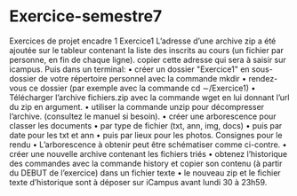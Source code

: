 # Exercice-semestre7
Exercices de projet encadre 1
Exercice1
L’adresse d’une archive zip a été ajoutée sur le tableur contenant la liste des inscrits
au cours (un fichier par personne, en fin de chaque ligne). copier cette adresse qui
sera à saisir sur icampus.
Puis dans un terminal:
• créer un dossier "Exercice1" en sous-dossier de votre répertoire personnel avec
la commande mkdir
• rendez-vous ce dossier (par exemple avec la commande cd ∼/Exercice1)
• Télécharger l’archive fichiers.zip avec la commande wget en lui donnant
l’url du zip en argument.
• utiliser la commande unzip pour décompresser l’archive. (consultez le manuel
si besoin).
• créer une arborescence pour classer les documents
• par type de fichier (txt, ann, img, docs)
• puis par date pour les txt et ann
• puis par lieux pour les photos.
Consignes pour le rendu
• L’arborescence à obtenir peut être
schématiser comme ci-contre.
• créer une nouvelle archive contenant les
fichiers triés
• obtenez l’historique des commandes avec la
commande history et copier son contenu (à
partir du DEBUT de l’exercice) dans un
fichier texte
• le nouveau zip et le fichier texte d’historique
sont à déposer sur iCampus avant lundi 30 à
23h59.
